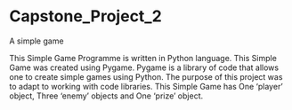 # Capstone_Project_2
A simple game

This Simple Game Programme is written in Python language. This Simple Game was created using Pygame. Pygame is a library of code that allows one to create simple games using Python. The purpose of this project was to adapt to working with code libraries. This Simple Game has One ‘player’ object, Three ‘enemy’ objects and One ‘prize’ object.
